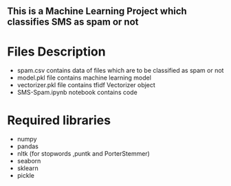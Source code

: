 ## This is a Machine Learning Project which classifies SMS as spam or not
# Files Description
- spam.csv contains data of files which are to be classified as spam or not
- model.pkl file contains machine learning model
- vectorizer.pkl file contains tfidf Vectorizer object
- SMS-Spam.ipynb notebook contains code
# Required libraries
- numpy
- pandas
- nltk (for stopwords ,puntk and PorterStemmer)
- seaborn
- sklearn
- pickle
